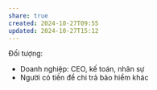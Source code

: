 ```yaml
---
share: true
created: 2024-10-27T09:55
updated: 2024-10-27T15:12
---
```


Đối tượng:
- Doanh nghiệp: CEO, kế toán, nhân sự
- Người có tiền để chi trả bảo hiểm khác 
